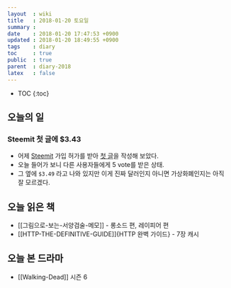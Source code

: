```yaml
---
layout  : wiki
title   : 2018-01-20 토요일
summary :
date    : 2018-01-20 17:47:53 +0900
updated : 2018-01-20 18:49:55 +0900
tags    : diary
toc     : true
public  : true
parent  : diary-2018
latex   : false
---
```

* TOC
{:toc}

## 오늘의 일

### Steemit 첫 글에 $3.43

* 어제 [Steemit](https://steemit.com/) 가입 허가를 받아 [첫 글](https://steemit.com/kr/@johngrib/5cfetr)을 작성해 보았다.
* 오늘 들어가 보니 다른 사용자들에게 5 vote를 받은 상태.
* 그 옆에 `$3.49` 라고 나와 있지만 이게 진짜 달러인지 아니면 가상화폐인지는 아직 잘 모르겠다.

## 오늘 읽은 책

* [[그림으로-보는-서양검술-메모]] - 롱소드 편, 레이피어 편
* [[HTTP-THE-DEFINITIVE-GUIDE]]{HTTP 완벽 가이드} - 7장 캐시

## 오늘 본 드라마

* [[Walking-Dead]] 시즌 6
